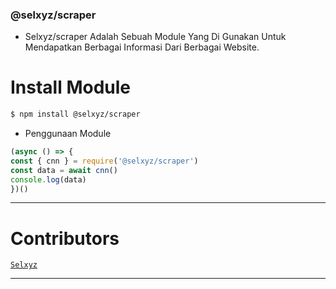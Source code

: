 ### @selxyz/scraper
- Selxyz/scraper Adalah Sebuah Module Yang Di Gunakan Untuk Mendapatkan Berbagai Informasi Dari Berbagai Website.

# Install Module
```bash
$ npm install @selxyz/scraper
```

- Penggunaan Module
```js
(async () => {
const { cnn } = require('@selxyz/scraper')
const data = await cnn()
console.log(data)
})()
```
---

# Contributors
[`Selxyz`](https://wa.me/6282181938329) 

---
